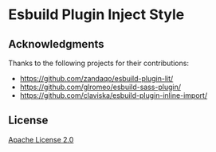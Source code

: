 # Esbuild Plugin Inject Style

## Acknowledgments

Thanks to the following projects for their contributions:

- https://github.com/zandaqo/esbuild-plugin-lit/
- https://github.com/glromeo/esbuild-sass-plugin/
- https://github.com/claviska/esbuild-plugin-inline-import/

## License

[Apache License 2.0](./LICENSE)
